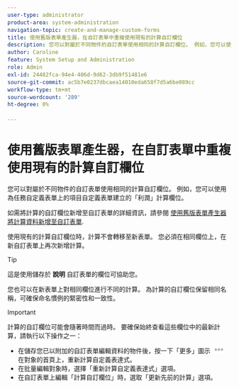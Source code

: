 ```yaml
---
user-type: administrator
product-area: system-administration
navigation-topic: create-and-manage-custom-forms
title: 使用舊版表單產生器，在自訂表單中重複使用現有的計算自訂欄位
description: 您可以對屬於不同物件的自訂表單使用相同的計算自訂欄位。 例如，您可以使用為任務自定義表單上的項目自定義表單建立的「利潤」計算欄位。
author: Caroline
feature: System Setup and Administration
role: Admin
exl-id: 24482fca-94e4-406d-9d62-3db9f51481e6
source-git-commit: ac5b7e0237dbcaea14010eda658f7d5a6be089cc
workflow-type: tm+mt
source-wordcount: '289'
ht-degree: 0%

---
```


# 使用舊版表單產生器，在自訂表單中重複使用現有的計算自訂欄位

您可以對屬於不同物件的自訂表單使用相同的計算自訂欄位。 例如，您可以使用為任務自定義表單上的項目自定義表單建立的「利潤」計算欄位。

如需將計算的自訂欄位新增至自訂表單的詳細資訊，請參閱 [使用舊版表單產生器將計算資料新增至自訂表單](../../../administration-and-setup/customize-workfront/create-manage-custom-forms/add-calculated-data-to-custom-form.md).

使用現有的計算自訂欄位時，計算不會轉移至新表單。 您必須在相同欄位上，在新自訂表單上再次新增計算。

>[!TIP]
>
>這是使用儲存於 **說明** 自訂表單的欄位可協助您。

您也可以在新表單上對相同欄位進行不同的計算。 為計算的自訂欄位保留相同名稱，可確保命名慣例的緊密性和一致性。

>[!IMPORTANT]
>
>計算的自訂欄位可能會隨著時間而過時。 要確保始終查看這些欄位中的最新計算，請執行以下操作之一：
>
>* 在儲存您已以附加的自訂表單編輯資料的物件後，按一下「更多」圖示 ![](assets/more-icon.png) 在對象的首頁上，重新計算自定義表達式。
>* 在批量編輯對象時，選擇「重新計算自定義表達式」選項。
>* 在自訂表單上編輯「計算自訂欄位」時，選取「更新先前的計算」選項。
>

